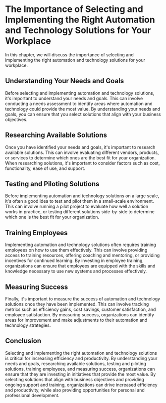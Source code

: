 The Importance of Selecting and Implementing the Right Automation and Technology Solutions for Your Workplace
========================================================================================================================================================================================

In this chapter, we will discuss the importance of selecting and implementing the right automation and technology solutions for your workplace.

Understanding Your Needs and Goals
----------------------------------

Before selecting and implementing automation and technology solutions, it's important to understand your needs and goals. This can involve conducting a needs assessment to identify areas where automation and technology could provide the most value. By understanding your needs and goals, you can ensure that you select solutions that align with your business objectives.

Researching Available Solutions
-------------------------------

Once you have identified your needs and goals, it's important to research available solutions. This can involve evaluating different vendors, products, or services to determine which ones are the best fit for your organization. When researching solutions, it's important to consider factors such as cost, functionality, ease of use, and support.

Testing and Piloting Solutions
------------------------------

Before implementing automation and technology solutions on a large scale, it's often a good idea to test and pilot them in a small-scale environment. This can involve running a pilot project to evaluate how well a solution works in practice, or testing different solutions side-by-side to determine which one is the best fit for your organization.

Training Employees
------------------

Implementing automation and technology solutions often requires training employees on how to use them effectively. This can involve providing access to training resources, offering coaching and mentoring, or providing incentives for continued learning. By investing in employee training, organizations can ensure that employees are equipped with the skills and knowledge necessary to use new systems and processes effectively.

Measuring Success
-----------------

Finally, it's important to measure the success of automation and technology solutions once they have been implemented. This can involve tracking metrics such as efficiency gains, cost savings, customer satisfaction, and employee satisfaction. By measuring success, organizations can identify areas for improvement and make adjustments to their automation and technology strategies.

Conclusion
----------

Selecting and implementing the right automation and technology solutions is critical for increasing efficiency and productivity. By understanding your needs and goals, researching available solutions, testing and piloting solutions, training employees, and measuring success, organizations can ensure that they are investing in initiatives that provide the most value. By selecting solutions that align with business objectives and providing ongoing support and training, organizations can drive increased efficiency and productivity, while also providing opportunities for personal and professional development.
